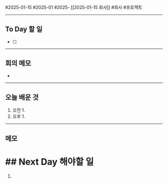 #2025-01-15 #2025-01 #2025- [[2025-01-15 회사]]
#회사 #프로젝트

---
## To Day 할 일
- [ ] 
---
## 회의 메모
- 
---
## 오늘 배운 것
1. 오전
    1. 
2. 오후
    1. 
---
## 메모


# ## Next Day 해야할 일
1. 
